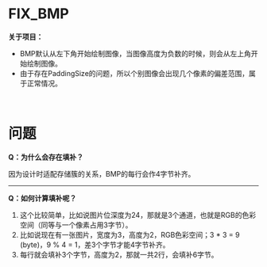 # FIX_BMP

**关于项目：**

- BMP默认从左下角开始绘制图像，当图像高度为负数的时候，则会从左上角开始绘制图像。
- 由于存在PaddingSize的问题，所以个别图像会出现几个像素的偏差范围，属于正常情况。

<br>

# 问题

**Q：为什么会存在填补？**

因为设计时适配存储簇的关系，BMP的每行会作4字节补齐。

---

**Q：如何计算填补呢？**

1. 这个比较简单，比如说图片位深度为24，那就是3个通道，也就是RGB的色彩空间（同等与一个像素占用3字节）。
2. 比如说现在有一张图片，宽度为3，高度为2，RGB色彩空间；3 * 3 = 9 (byte)，9 % 4 = 1，差3个字节才能4字节补齐。
3. 每行就会填补3个字节，高度为2，那就一共2行，会填补6字节。

